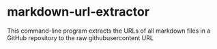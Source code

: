# markdown-url-extractor
This command-line program extracts the URLs of all markdown files in a GitHub repository to the raw githubusercontent URL

